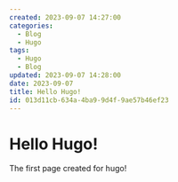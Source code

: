 ```yaml
---
created: 2023-09-07 14:27:00
categories:
  - Blog
  - Hugo
tags:
  - Hugo
  - Blog
updated: 2023-09-07 14:28:00
date: 2023-09-07
title: Hello Hugo!
id: 013d11cb-634a-4ba9-9d4f-9ae57b46ef23
---
```


# Hello Hugo!

The first page created for hugo!
